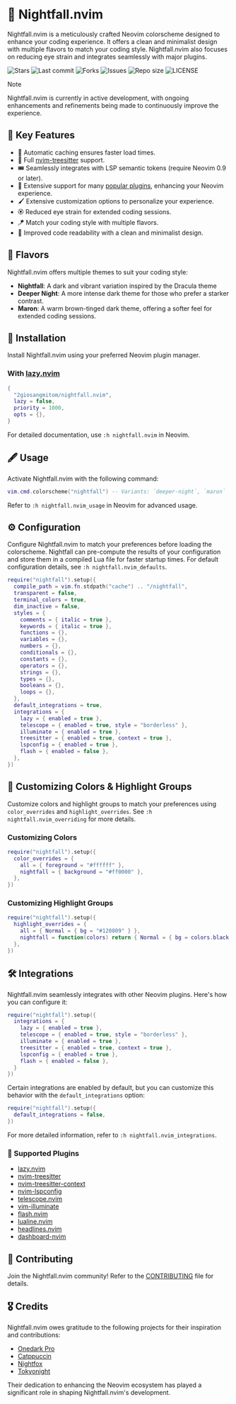 # 🌆 Nightfall.nvim

Nightfall.nvim is a meticulously crafted Neovim colorscheme designed to enhance your coding experience. It offers a clean and minimalist design with multiple flavors to match your coding style. Nightfall.nvim also focuses on reducing eye strain and integrates seamlessly with major plugins.

![Stars](https://img.shields.io/github/stars/2giosangmitom/nightfall.nvim?style=for-the-badge&logo=apachespark&color=C9CBFF&logoColor=D9E0EE&labelColor=302D41)
![Last commit](https://img.shields.io/github/last-commit/2giosangmitom/nightfall.nvim?style=for-the-badge&logo=github&color=7dc4e4&logoColor=D9E0EE&labelColor=302D41)
![Forks](https://img.shields.io/github/forks/2giosangmitom/nightfall.nvim?style=for-the-badge&logo=starship&color=8bd5ca&logoColor=D9E0EE&labelColor=302D41)
![Issues](https://img.shields.io/github/issues/2giosangmitom/nightfall.nvim?style=for-the-badge&logo=lightning&color=8bd5ca&logoColor=D9E0EE&labelColor=302D41)
![Repo size](https://img.shields.io/github/repo-size/2giosangmitom/nightfall.nvim?color=%23DDB6F2&label=SIZE&logo=codesandbox&style=for-the-badge&logoColor=D9E0EE&labelColor=302D41)
![LICENSE](https://img.shields.io/github/license/2giosangmitom/nightfall.nvim?style=for-the-badge&logo=alpinedotjs&color=ee999f&logoColor=D9E0EE&labelColor=302D41)

> [!NOTE]
> Nightfall.nvim is currently in active development, with ongoing enhancements and refinements being made to continuously improve the experience.

## 🌟 Key Features

- 📩 Automatic caching ensures faster load times.
- 🌲 Full [nvim-treesitter](https://github.com/nvim-treesitter/nvim-treesitter) support.
- 🎟️ Seamlessly integrates with LSP semantic tokens (require Neovim 0.9 or later).
- 🧩 Extensive support for many [popular plugins](#-supported-plugins), enhancing your Neovim experience.
- 🖌️ Extensive customization options to personalize your experience.
- 🏵 Reduced eye strain for extended coding sessions.
- 🪁 Match your coding style with multiple flavors.
- 🍗 Improved code readability with a clean and minimalist design.

## 🎨 Flavors

Nightfall.nvim offers multiple themes to suit your coding style:

- **Nightfall**: A dark and vibrant variation inspired by the Dracula theme
- **Deeper Night**: A more intense dark theme for those who prefer a starker contrast.
- **Maron**: A warm brown-tinged dark theme, offering a softer feel for extended coding sessions.

## 🚀 Installation

Install Nightfall.nvim using your preferred Neovim plugin manager.

### With [lazy.nvim](https://github.com/folke/lazy.nvim)

```lua
{
  "2giosangmitom/nightfall.nvim",
  lazy = false,
  priority = 1000,
  opts = {},
}
```

For detailed documentation, use `:h nightfall.nvim` in Neovim.

## 🖋️ Usage

Activate Nightfall.nvim with the following command:

```lua
vim.cmd.colorscheme("nightfall") -- Variants: `deeper-night`, `maron`
```

Refer to `:h nightfall.nvim_usage` in Neovim for advanced usage.

## ⚙️ Configuration

Configure Nightfall.nvim to match your preferences before loading the colorscheme. Nightfall can pre-compute the results of your configuration and store them in a compiled Lua file for faster startup times. For default configuration details, see `:h nightfall.nvim_defaults`.

```lua
require("nightfall").setup({
  compile_path = vim.fn.stdpath("cache") .. "/nightfall",
  transparent = false,
  terminal_colors = true,
  dim_inactive = false,
  styles = {
    comments = { italic = true },
    keywords = { italic = true },
    functions = {},
    variables = {},
    numbers = {},
    conditionals = {},
    constants = {},
    operators = {},
    strings = {},
    types = {},
    booleans = {},
    loops = {},
  },
  default_integrations = true,
  integrations = {
    lazy = { enabled = true },
    telescope = { enabled = true, style = "borderless" },
    illuminate = { enabled = true },
    treesitter = { enabled = true, context = true },
    lspconfig = { enabled = true },
    flash = { enabled = false },
  },
})
```

## 🎨 Customizing Colors & Highlight Groups

Customize colors and highlight groups to match your preferences using `color_overrides` and `highlight_overrides`. See `:h nightfall.nvim_overriding` for more details.

### Customizing Colors

```lua
require("nightfall").setup({
  color_overrides = {
    all = { foreground = "#ffffff" },
    nightfall = { background = "#ff0000" },
  },
})
```

### Customizing Highlight Groups

```lua
require("nightfall").setup({
  highlight_overrides = {
    all = { Normal = { bg = "#120809" } },
    nightfall = function(colors) return { Normal = { bg = colors.black } } end,
  },
})
```

## 🛠️ Integrations

Nightfall.nvim seamlessly integrates with other Neovim plugins. Here's how you can configure it:

```lua
require("nightfall").setup({
  integrations = {
    lazy = { enabled = true },
    telescope = { enabled = true, style = "borderless" },
    illuminate = { enabled = true },
    treesitter = { enabled = true, context = true },
    lspconfig = { enabled = true },
    flash = { enabled = false },
  }
})
```

Certain integrations are enabled by default, but you can customize this behavior with the `default_integrations` option:

```lua
require("nightfall").setup({
  default_integrations = false,
})
```

For more detailed information, refer to `:h nightfall.nvim_integrations`.

### 🪼 Supported Plugins

- [lazy.nvim](https://github.com/folke/lazy.nvim)
- [nvim-treesitter](https://github.com/nvim-treesitter/nvim-treesitter)
- [nvim-treesitter-context](https://github.com/nvim-treesitter/nvim-treesitter-context)
- [nvim-lspconfig](https://github.com/neovim/nvim-lspconfig)
- [telescope.nvim](https://github.com/nvim-telescope/telescope.nvim)
- [vim-illuminate](https://github.com/RRethy/vim-illuminate)
- [flash.nvim](https://github.com/folke/flash.nvim)
- [lualine.nvim](https://github.com/nvim-lualine/lualine.nvim)
- [headlines.nvim](https://github.com/lukas-reineke/headlines.nvim)
- [dashboard-nvim](https://github.com/nvimdev/dashboard-nvim)

## 🤝 Contributing

Join the Nightfall.nvim community! Refer to the [CONTRIBUTING](./CONTRIBUTING.md) file for details.

## 🎖️ Credits

Nightfall.nvim owes gratitude to the following projects for their inspiration and contributions:

- [Onedark Pro](https://github.com/olimorris/onedarkpro.nvim)
- [Catppuccin](https://github.com/catppuccin/nvim)
- [Nightfox](https://github.com/EdenEast/nightfox.nvim)
- [Tokyonight](https://github.com/folke/tokyonight.nvim)

Their dedication to enhancing the Neovim ecosystem has played a significant role in shaping Nightfall.nvim's development.
